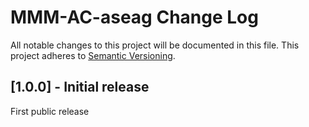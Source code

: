 # MMM-AC-aseag Change Log
All notable changes to this project will be documented in this file.
This project adheres to [Semantic Versioning](http://semver.org/).


## [1.0.0] - Initial release

First public release
